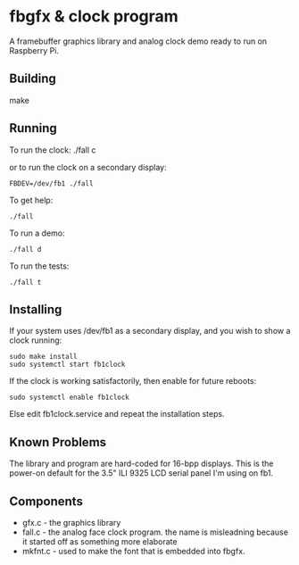 # fbgfx & clock program

A framebuffer graphics library and analog clock demo ready to run on Raspberry Pi.

## Building

  make

## Running

To run the clock:
    ./fall c

or to run the clock on a secondary display:

    FBDEV=/dev/fb1 ./fall

To get help:

    ./fall

To run a demo:

    ./fall d

To run the tests:

    ./fall t

## Installing

If your system uses /dev/fb1 as a secondary display, and you wish to show a clock running:

    sudo make install
    sudo systemctl start fb1clock

If the clock is working satisfactorily, then enable for future reboots:

    sudo systemctl enable fb1clock

Else edit fb1clock.service and repeat the installation steps.

## Known Problems

The library and program are hard-coded for 16-bpp displays. This is the power-on default for the 3.5" ILI 9325 LCD serial panel I'm using on fb1.

## Components

* gfx.c - the graphics library
* fall.c - the analog face clock program. the name is misleadning because it started off as something more elaborate
* mkfnt.c - used to make the font that is embedded into fbgfx.
